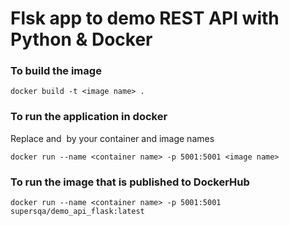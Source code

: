 # Flsk app to demo REST API with Python & Docker

### To build the image
```
docker build -t <image name> .
```

### To run the application in docker
Replace <contaner name> and <image name> by your container and image names
```commandline
docker run --name <container name> -p 5001:5001 <image name>
```

### To run the image that is published to DockerHub
```commandline
docker run --name <container name> -p 5001:5001 supersqa/demo_api_flask:latest
```